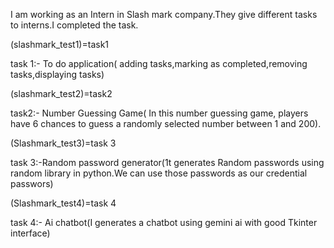 I am working as an Intern in Slash mark company.They give different tasks to interns.I completed the task.

(slashmark_test1)=task1

task 1:- To do application( adding tasks,marking as completed,removing tasks,displaying tasks)

(slashmark_test2)=task2

task2:- Number Guessing Game( In this number guessing game, players have 6 chances to guess a randomly selected number between 1 and 200).

(Slashmark_test3)=task 3

task 3:-Random password generator(1t generates Random passwords using random library in python.We can use those passwords as our credential passwors)

(Slashmark_test4)=task 4

task 4:- Ai chatbot(I generates a chatbot using gemini ai with good Tkinter interface)

